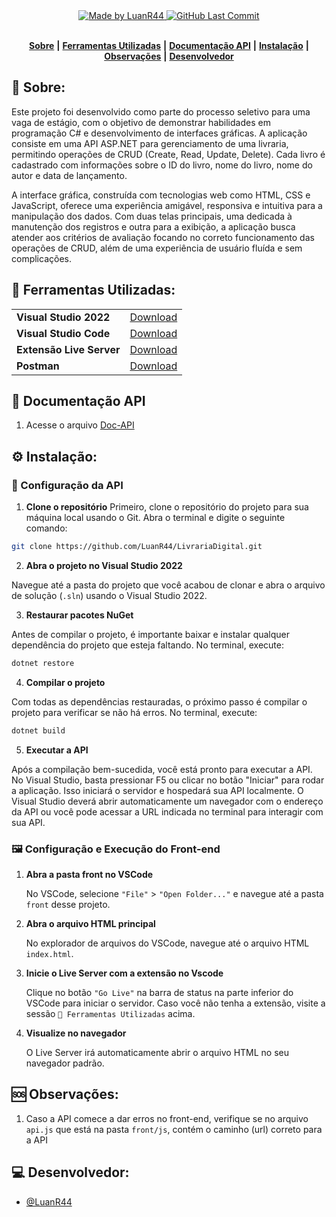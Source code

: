 <div align="center">
   <a href="https://github.com/LuanR44">
      <img alt="Made by LuanR44" src="https://img.shields.io/badge/made%20by-LuanR44-yellow">
   </a>
   <a href="https://github.com/LuanR44/LivrariaDigital/commits/main">
      <img alt="GitHub Last Commit" src="https://img.shields.io/github/last-commit/LuanR44/LivrariaDigital">
   </a>
</div>
</br>
<div align="center">

[**Sobre**](#-sobre) **|**
[**Ferramentas Utilizadas**](#-ferramentas-utilizadas) **|**
[**Documentação API**](#-documentação-api) **|**
[**Instalação**](#%EF%B8%8F-instala%C3%A7%C3%A3o) **|**
[**Observações**](#-observações) **|**
[**Desenvolvedor**](#-desenvolvedor)


</div>

## 📝 Sobre:
Este projeto foi desenvolvido como parte do processo seletivo para uma vaga de estágio, com o objetivo de demonstrar habilidades em programação C# e desenvolvimento de interfaces gráficas. A aplicação consiste em uma API ASP.NET para gerenciamento de uma livraria, permitindo operações de CRUD (Create, Read, Update, Delete). Cada livro é cadastrado com informações sobre o ID do livro, nome do livro, nome do autor e data de lançamento.

A interface gráfica, construída com tecnologias web como HTML, CSS e JavaScript, oferece uma experiência amigável, responsiva e intuitiva para a manipulação dos dados. Com duas telas principais, uma dedicada à manutenção dos registros e outra para a exibição, a aplicação busca atender aos critérios de avaliação focando no correto funcionamento das operações de CRUD, além de uma experiência de usuário fluída e sem complicações.

## 💾 Ferramentas Utilizadas:
<table>
  <tbody>
    <tr>
      <td style="font-weight: bold">Visual Studio 2022</td>
      <td>
        <a href="https://visualstudio.microsoft.com/pt-br/downloads/" target="_blank">Download</a>
      </td>
    </tr>
    <tr>
      <td style="font-weight: bold">Visual Studio Code</td>
      <td>
        <a href="https://code.visualstudio.com/" target="_blank">Download</a>
      </td>
    </tr>
    <tr>
      <td style="font-weight: bold">Extensão Live Server</td>
      <td>
        <a href="https://marketplace.visualstudio.com/items?itemName=ritwickdey.LiveServer" target="_blank">Download</a>
      </td>
    </tr>
    <tr>
      <td style="font-weight: bold">Postman</td>
      <td>
        <a href="https://www.postman.com/" target="_blank">Download</a>
      </td>
    </tr>
  </tbody>
</table>


## 📖 Documentação API

1. Acesse o arquivo <a href="https://github.com/LuanR44/LivrariaDigital/blob/main/API/Doc-API.md" target="_blank">Doc-API</a>


## ⚙️ Instalação:

### 🚧 Configuração da API

1. **Clone o repositório**
Primeiro, clone o repositório do projeto para sua máquina local usando o Git. Abra o terminal e digite o seguinte comando:

```bash
git clone https://github.com/LuanR44/LivrariaDigital.git
```

2. **Abra o projeto no Visual Studio 2022**

Navegue até a pasta do projeto que você acabou de clonar e abra o arquivo de solução (`.sln`) usando o Visual Studio 2022.

3. **Restaurar pacotes NuGet**

Antes de compilar o projeto, é importante baixar e instalar qualquer dependência do projeto que esteja faltando. No terminal, execute:

```bash
dotnet restore
```

4. **Compilar o projeto**

Com todas as dependências restauradas, o próximo passo é compilar o projeto para verificar se não há erros. No terminal, execute:

```bash
dotnet build
```

5. **Executar a API**

Após a compilação bem-sucedida, você está pronto para executar a API. No Visual Studio, basta pressionar F5 ou clicar no botão "Iniciar" para rodar a aplicação. Isso iniciará o servidor e hospedará sua API localmente. O Visual Studio deverá abrir automaticamente um navegador com o endereço da API ou você pode acessar a URL indicada no terminal para interagir com sua API.


### 🖼️ Configuração e Execução do Front-end


1. **Abra a pasta front no VSCode**

   No VSCode, selecione `"File"` > `"Open Folder..."` e navegue até a pasta `front` desse projeto.

3. **Abra o arquivo HTML principal**

   No explorador de arquivos do VSCode, navegue até o arquivo HTML `index.html`.

4. **Inicie o Live Server com a extensão no Vscode**

   Clique no botão `"Go Live"` na barra de status na parte inferior do VSCode para iniciar o servidor. Caso você não tenha a extensão, visite a sessão `💾 Ferramentas Utilizadas` acima.

6. **Visualize no navegador**

   O Live Server irá automaticamente abrir o arquivo HTML no seu navegador padrão.


## 🆘 Observações:

1. Caso a API comece a dar erros no front-end, verifique se no arquivo `api.js` que está na pasta `front/js`, contém o caminho (url) correto para a API

## 💻 Desenvolvedor:

- [@LuanR44](https://github.com/LuanR44)

